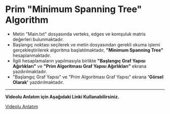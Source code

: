 # Prim "Minimum Spanning Tree" Algorithm

- Metin "Main.txt" dosyasında verteks, edges ve komşuluk matris değerleri bulunmaktadır.
- Başlangıç noktası seçilerek ve metin dosyasından gerekli okuma işlemi gerçekleştirilerek algoritma başlatılmaktadır, **"Minimum Spanning Tree"** hesaplanmaktadır.
- İlgili hesaplamaların yapılmasıyla birlikte **"Başlangıç Graf Yapısı Ağırlıkları"** ve **"Prim Algoritması Graf Yapısı Ağırlıkları"** ekrana yazdırılmaktadır.
- "Başlangıç Graf Yapısı" ve "Prim Algoritması Graf Yapısı" ekrana **'Görsel Olarak'** yazdırılmaktadır.

------------
**Videolu Anlatım için Aşağıdaki Linki Kullanabilirsiniz.**

[Videolu Anlatım](https://www.youtube.com/watch?v=U-VZwepqj50 "Videolu Anlatım")
